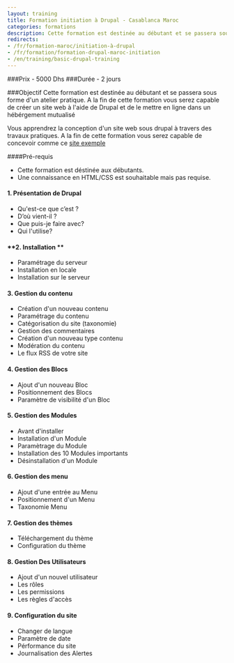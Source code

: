 ```yaml
---
layout: training
title: Formation initiation à Drupal - Casablanca Maroc
categories: formations
description: Cette formation est destinée au débutant et se passera sous forme d'un atelier pratique. A la fin de cette formation vous serez capable de créer un site web à l'aide de Drupal et de le mettre en ligne dans un hébérgement mutualisé
redirects:
- /fr/formation-maroc/initiation-à-drupal
- /fr/formation/formation-drupal-maroc-initiation
- /en/training/basic-drupal-training
---
```

###Prix - 5000 Dhs
###Durée - 2 jours

###Objectif
Cette formation est destinée au débutant et se passera sous forme d'un atelier pratique. A la fin de cette formation vous serez capable de créer un site web à l'aide de Drupal et de le mettre en ligne dans un hébérgement mutualisé

Vous apprendrez la conception d'un site web sous drupal à travers des travaux pratiques.
A la fin de cette formation vous serez capable de concevoir comme ce [site exemple](http://demo.drupalizing.com/corporateclean/blog/ "site exemple")

####Pré-requis
* Cette formation est déstinée aux débutants.
* Une connaissance en HTML/CSS est souhaitable mais pas requise.

#### **1. Présentation de Drupal**
* Qu'est-ce que c’est ?
* D’où vient-il ?
* Que puis-je faire avec?
* Qui l'utilise?

#### **2. Installation **
* Paramétrage du serveur
* Installation en locale
* Installation sur le serveur

#### **3. Gestion du contenu**
* Création d'un nouveau contenu
* Paramétrage du contenu
* Catégorisation du site (taxonomie)
* Gestion des commentaires
* Création d'un nouveau type contenu
* Modération du contenu
* Le flux RSS de votre site

#### **4. Gestion des Blocs**
* Ajout d'un nouveau Bloc
* Positionnement des Blocs
* Paramètre de visibilité d'un Bloc

#### **5. Gestion des Modules**
* Avant d'installer
* Installation d'un Module
* Paramètrage du Module
* Installation des 10 Modules importants
* Désinstallation d'un Module

#### **6. Gestion des menu**
* Ajout d'une entrée au Menu
* Positionnement d'un Menu
* Taxonomie Menu

#### **7. Gestion des thèmes**
* Téléchargement du thème
* Configuration du thème

#### **8. Gestion Des Utilisateurs**
* Ajout d'un nouvel utilisateur
* Les rôles
* Les permissions
* Les règles d'accès

#### **9. Configuration du site**
* Changer de langue
* Paramètre de date
* Pérformance du site
* Journalisation des Alertes
